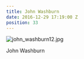 ```yaml
---
title: John Washburn
date: 2016-12-29 17:19:00 Z
position: 33
---
```


![john_washburn12.jpg](/uploads/john_washburn12.jpg)

John Washburn